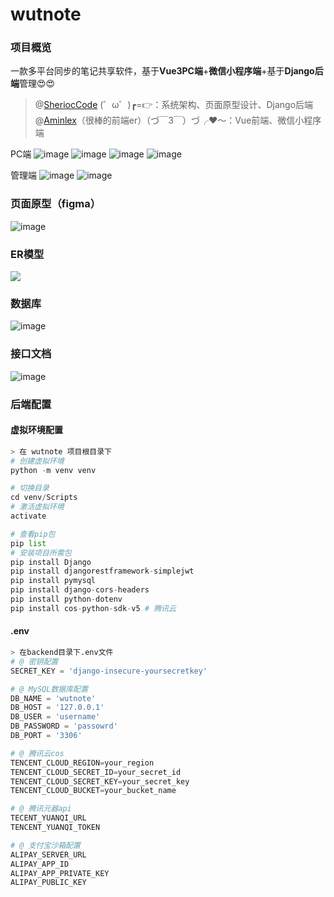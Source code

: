 
# wutnote
### 项目概览
一款多平台同步的笔记共享软件，基于**Vue3PC端**+**微信小程序端**+基于**Django后端**管理😍😍

> @[SheriocCode](https://github.com/SheriocCode) (゜ω゜)┏=👉：系统架构、页面原型设计、Django后端  
> @[Aminlex](https://github.com/Aminlex)（很棒的前端er）（づ￣3￣）づ╭❤️～：Vue前端、微信小程序端

PC端
![image](https://github.com/user-attachments/assets/a897cb87-a6a9-4ff9-852c-06ea4c08a792)
![image](https://github.com/user-attachments/assets/e2b98fd0-93f4-4187-b49a-8e691bb78932)
![image](https://github.com/user-attachments/assets/ae0d4e5e-17fe-47de-bb8e-fbc10112f64c)
![image](https://github.com/user-attachments/assets/0ca48ff9-f6d2-4a34-9f1a-f1fb6da201ff)

管理端
![image](https://github.com/user-attachments/assets/159ec8a2-add8-4399-b798-3cfece2ff3e6)
![image](https://github.com/user-attachments/assets/898df273-c28b-4a2e-b4d5-e2181f7b6963)

### 页面原型（figma）
![image](https://github.com/user-attachments/assets/c165d7ae-b566-4ef3-a4dd-36145e25be76)

### ER模型
![](https://github.com/user-attachments/assets/d1a1d3a7-fef0-46b2-a348-621561beb067)

### 数据库
![image](https://github.com/user-attachments/assets/58149d68-3ddf-4f0c-9c28-3266dbb4005b)

### 接口文档
![image](https://github.com/user-attachments/assets/e763c20d-6501-4a8b-a80a-a112020bfd1d)



### 后端配置

#### 虚拟环境配置

```python
> 在 wutnote 项目根目录下
# 创建虚拟环境
python -m venv venv

# 切换目录
cd venv/Scripts
# 激活虚拟环境
activate

# 查看pip包
pip list
# 安装项目所需包
pip install Django
pip install djangorestframework-simplejwt
pip install pymysql
pip install django-cors-headers
pip install python-dotenv
pip install cos-python-sdk-v5 # 腾讯云

```

#### .env

```python
> 在backend目录下.env文件
# @ 密钥配置
SECRET_KEY = 'django-insecure-yoursecretkey'

# @ MySQL数据库配置
DB_NAME = 'wutnote'
DB_HOST = '127.0.0.1'
DB_USER = 'username'
DB_PASSWORD = 'passowrd'
DB_PORT = '3306'

# @ 腾讯云cos
TENCENT_CLOUD_REGION=your_region
TENCENT_CLOUD_SECRET_ID=your_secret_id
TENCENT_CLOUD_SECRET_KEY=your_secret_key
TENCENT_CLOUD_BUCKET=your_bucket_name

# @ 腾讯元器api
TECENT_YUANQI_URL
TENCENT_YUANQI_TOKEN

# @ 支付宝沙箱配置
ALIPAY_SERVER_URL
ALIPAY_APP_ID
ALIPAY_APP_PRIVATE_KEY
ALIPAY_PUBLIC_KEY
```
